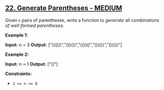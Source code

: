 ## [22. Generate Parentheses - MEDIUM](https://leetcode.com/problems/generate-parentheses/submissions/1229090580/)

Given `n` pairs of parentheses, write a function to _generate all combinations of well-formed parentheses_.

**Example 1:**

**Input:** n = 3
**Output:** \["((()))","(()())","(())()","()(())","()()()"\]

**Example 2:**

**Input:** n = 1
**Output:** \["()"\]

**Constraints:**

*   `1 <= n <= 8`